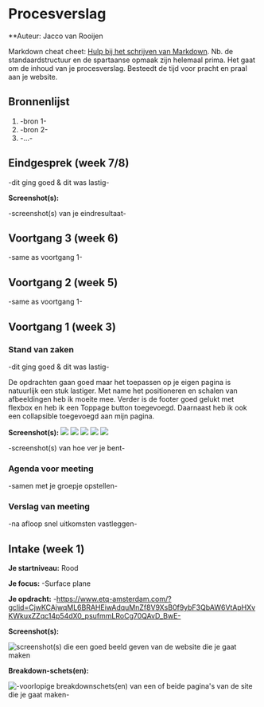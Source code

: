 # Procesverslag
**Auteur: Jacco van Rooijen

Markdown cheat cheet: [Hulp bij het schrijven van Markdown](https://github.com/adam-p/markdown-here/wiki/Markdown-Cheatsheet). Nb. de standaardstructuur en de spartaanse opmaak zijn helemaal prima. Het gaat om de inhoud van je procesverslag. Besteedt de tijd voor pracht en praal aan je website.



## Bronnenlijst
1. -bron 1-
2. -bron 2-
3. -...-



## Eindgesprek (week 7/8)

-dit ging goed & dit was lastig-

**Screenshot(s):**

-screenshot(s) van je eindresultaat-



## Voortgang 3 (week 6)

-same as voortgang 1-



## Voortgang 2 (week 5)

-same as voortgang 1-



## Voortgang 1 (week 3)

### Stand van zaken

-dit ging goed & dit was lastig-

De opdrachten gaan goed maar het toepassen op je eigen pagina is natuurlijk een stuk lastiger. Met name het positioneren en schalen van afbeeldingen heb ik moeite mee. Verder is de footer goed gelukt met flexbox en heb ik een Toppage button toegevoegd. Daarnaast heb ik ook een collapsible toegevoegd aan mijn pagina.

**Screenshot(s):**
![](screenshots/Schermafbeelding1.png)
![](screenshots/Schermafbeelding2.png)
![](screenshots/Schermafbeelding3.png)
![](screenshots/Schermafbeelding4.png)
![](screenshots/Schermafbeelding5.png)


-screenshot(s) van hoe ver je bent-

### Agenda voor meeting

-samen met je groepje opstellen-

### Verslag van meeting

-na afloop snel uitkomsten vastleggen-



## Intake (week 1)

**Je startniveau:** Rood

**Je focus:** -Surface plane

**Je opdracht:** -https://www.etq-amsterdam.com/?gclid=CjwKCAjwqML6BRAHEiwAdquMnZf8V9XsB0f9ybF3QbAW6VtApHXvKWkuxZZqc14p54dX0_psufmmLRoCg70QAvD_BwE-

**Screenshot(s):**

![screenshot(s) die een goed beeld geven van de website die je gaat maken](images/dummy-image.svg)

**Breakdown-schets(en):**

![-voorlopige breakdownschets(en) van een of beide pagina's van de site die je gaat maken-](images/dummy-image.svg)
